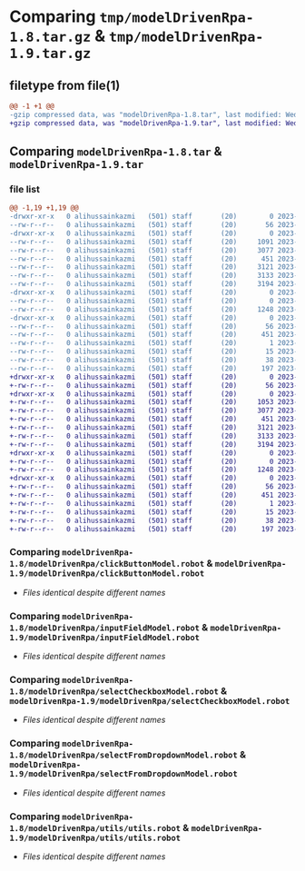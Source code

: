 # Comparing `tmp/modelDrivenRpa-1.8.tar.gz` & `tmp/modelDrivenRpa-1.9.tar.gz`

## filetype from file(1)

```diff
@@ -1 +1 @@
-gzip compressed data, was "modelDrivenRpa-1.8.tar", last modified: Wed Jul  5 13:30:15 2023, max compression
+gzip compressed data, was "modelDrivenRpa-1.9.tar", last modified: Wed Jul  5 13:44:17 2023, max compression
```

## Comparing `modelDrivenRpa-1.8.tar` & `modelDrivenRpa-1.9.tar`

### file list

```diff
@@ -1,19 +1,19 @@
-drwxr-xr-x   0 alihussainkazmi   (501) staff       (20)        0 2023-07-05 13:30:15.735173 modelDrivenRpa-1.8/
--rw-r--r--   0 alihussainkazmi   (501) staff       (20)       56 2023-07-05 13:30:15.734947 modelDrivenRpa-1.8/PKG-INFO
-drwxr-xr-x   0 alihussainkazmi   (501) staff       (20)        0 2023-07-05 13:30:15.733279 modelDrivenRpa-1.8/modelDrivenRpa/
--rw-r--r--   0 alihussainkazmi   (501) staff       (20)     1091 2023-07-05 13:29:35.000000 modelDrivenRpa-1.8/modelDrivenRpa/__init__.py
--rw-r--r--   0 alihussainkazmi   (501) staff       (20)     3077 2023-07-03 21:43:37.000000 modelDrivenRpa-1.8/modelDrivenRpa/clickButtonModel.robot
--rw-r--r--   0 alihussainkazmi   (501) staff       (20)      451 2023-07-03 21:43:44.000000 modelDrivenRpa-1.8/modelDrivenRpa/customFunctions.robot
--rw-r--r--   0 alihussainkazmi   (501) staff       (20)     3121 2023-07-03 21:43:47.000000 modelDrivenRpa-1.8/modelDrivenRpa/inputFieldModel.robot
--rw-r--r--   0 alihussainkazmi   (501) staff       (20)     3133 2023-07-03 21:44:12.000000 modelDrivenRpa-1.8/modelDrivenRpa/selectCheckboxModel.robot
--rw-r--r--   0 alihussainkazmi   (501) staff       (20)     3194 2023-07-03 21:43:55.000000 modelDrivenRpa-1.8/modelDrivenRpa/selectFromDropdownModel.robot
-drwxr-xr-x   0 alihussainkazmi   (501) staff       (20)        0 2023-07-05 13:30:15.734524 modelDrivenRpa-1.8/modelDrivenRpa/utils/
--rw-r--r--   0 alihussainkazmi   (501) staff       (20)        0 2023-07-05 13:00:07.000000 modelDrivenRpa-1.8/modelDrivenRpa/utils/__init__.py
--rw-r--r--   0 alihussainkazmi   (501) staff       (20)     1248 2023-06-27 14:36:11.000000 modelDrivenRpa-1.8/modelDrivenRpa/utils/utils.robot
-drwxr-xr-x   0 alihussainkazmi   (501) staff       (20)        0 2023-07-05 13:30:15.734196 modelDrivenRpa-1.8/modelDrivenRpa.egg-info/
--rw-r--r--   0 alihussainkazmi   (501) staff       (20)       56 2023-07-05 13:30:15.000000 modelDrivenRpa-1.8/modelDrivenRpa.egg-info/PKG-INFO
--rw-r--r--   0 alihussainkazmi   (501) staff       (20)      451 2023-07-05 13:30:15.000000 modelDrivenRpa-1.8/modelDrivenRpa.egg-info/SOURCES.txt
--rw-r--r--   0 alihussainkazmi   (501) staff       (20)        1 2023-07-05 13:30:15.000000 modelDrivenRpa-1.8/modelDrivenRpa.egg-info/dependency_links.txt
--rw-r--r--   0 alihussainkazmi   (501) staff       (20)       15 2023-07-05 13:30:15.000000 modelDrivenRpa-1.8/modelDrivenRpa.egg-info/top_level.txt
--rw-r--r--   0 alihussainkazmi   (501) staff       (20)       38 2023-07-05 13:30:15.735247 modelDrivenRpa-1.8/setup.cfg
--rw-r--r--   0 alihussainkazmi   (501) staff       (20)      197 2023-07-05 13:29:54.000000 modelDrivenRpa-1.8/setup.py
+drwxr-xr-x   0 alihussainkazmi   (501) staff       (20)        0 2023-07-05 13:44:17.630496 modelDrivenRpa-1.9/
+-rw-r--r--   0 alihussainkazmi   (501) staff       (20)       56 2023-07-05 13:44:17.630270 modelDrivenRpa-1.9/PKG-INFO
+drwxr-xr-x   0 alihussainkazmi   (501) staff       (20)        0 2023-07-05 13:44:17.628692 modelDrivenRpa-1.9/modelDrivenRpa/
+-rw-r--r--   0 alihussainkazmi   (501) staff       (20)     1053 2023-07-05 13:43:38.000000 modelDrivenRpa-1.9/modelDrivenRpa/__init__.py
+-rw-r--r--   0 alihussainkazmi   (501) staff       (20)     3077 2023-07-03 21:43:37.000000 modelDrivenRpa-1.9/modelDrivenRpa/clickButtonModel.robot
+-rw-r--r--   0 alihussainkazmi   (501) staff       (20)      451 2023-07-03 21:43:44.000000 modelDrivenRpa-1.9/modelDrivenRpa/customFunctions.robot
+-rw-r--r--   0 alihussainkazmi   (501) staff       (20)     3121 2023-07-03 21:43:47.000000 modelDrivenRpa-1.9/modelDrivenRpa/inputFieldModel.robot
+-rw-r--r--   0 alihussainkazmi   (501) staff       (20)     3133 2023-07-03 21:44:12.000000 modelDrivenRpa-1.9/modelDrivenRpa/selectCheckboxModel.robot
+-rw-r--r--   0 alihussainkazmi   (501) staff       (20)     3194 2023-07-03 21:43:55.000000 modelDrivenRpa-1.9/modelDrivenRpa/selectFromDropdownModel.robot
+drwxr-xr-x   0 alihussainkazmi   (501) staff       (20)        0 2023-07-05 13:44:17.629829 modelDrivenRpa-1.9/modelDrivenRpa/utils/
+-rw-r--r--   0 alihussainkazmi   (501) staff       (20)        0 2023-07-05 13:00:07.000000 modelDrivenRpa-1.9/modelDrivenRpa/utils/__init__.py
+-rw-r--r--   0 alihussainkazmi   (501) staff       (20)     1248 2023-06-27 14:36:11.000000 modelDrivenRpa-1.9/modelDrivenRpa/utils/utils.robot
+drwxr-xr-x   0 alihussainkazmi   (501) staff       (20)        0 2023-07-05 13:44:17.629566 modelDrivenRpa-1.9/modelDrivenRpa.egg-info/
+-rw-r--r--   0 alihussainkazmi   (501) staff       (20)       56 2023-07-05 13:44:17.000000 modelDrivenRpa-1.9/modelDrivenRpa.egg-info/PKG-INFO
+-rw-r--r--   0 alihussainkazmi   (501) staff       (20)      451 2023-07-05 13:44:17.000000 modelDrivenRpa-1.9/modelDrivenRpa.egg-info/SOURCES.txt
+-rw-r--r--   0 alihussainkazmi   (501) staff       (20)        1 2023-07-05 13:44:17.000000 modelDrivenRpa-1.9/modelDrivenRpa.egg-info/dependency_links.txt
+-rw-r--r--   0 alihussainkazmi   (501) staff       (20)       15 2023-07-05 13:44:17.000000 modelDrivenRpa-1.9/modelDrivenRpa.egg-info/top_level.txt
+-rw-r--r--   0 alihussainkazmi   (501) staff       (20)       38 2023-07-05 13:44:17.630585 modelDrivenRpa-1.9/setup.cfg
+-rw-r--r--   0 alihussainkazmi   (501) staff       (20)      197 2023-07-05 13:43:57.000000 modelDrivenRpa-1.9/setup.py
```

### Comparing `modelDrivenRpa-1.8/modelDrivenRpa/clickButtonModel.robot` & `modelDrivenRpa-1.9/modelDrivenRpa/clickButtonModel.robot`

 * *Files identical despite different names*

### Comparing `modelDrivenRpa-1.8/modelDrivenRpa/inputFieldModel.robot` & `modelDrivenRpa-1.9/modelDrivenRpa/inputFieldModel.robot`

 * *Files identical despite different names*

### Comparing `modelDrivenRpa-1.8/modelDrivenRpa/selectCheckboxModel.robot` & `modelDrivenRpa-1.9/modelDrivenRpa/selectCheckboxModel.robot`

 * *Files identical despite different names*

### Comparing `modelDrivenRpa-1.8/modelDrivenRpa/selectFromDropdownModel.robot` & `modelDrivenRpa-1.9/modelDrivenRpa/selectFromDropdownModel.robot`

 * *Files identical despite different names*

### Comparing `modelDrivenRpa-1.8/modelDrivenRpa/utils/utils.robot` & `modelDrivenRpa-1.9/modelDrivenRpa/utils/utils.robot`

 * *Files identical despite different names*

